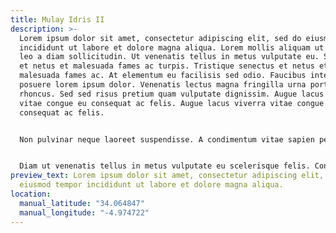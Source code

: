 ```yaml
---
title: Mulay Idris II
description: >-
  Lorem ipsum dolor sit amet, consectetur adipiscing elit, sed do eiusmod tempor
  incididunt ut labore et dolore magna aliqua. Lorem mollis aliquam ut porttitor
  leo a diam sollicitudin. Ut venenatis tellus in metus vulputate eu. Senectus
  et netus et malesuada fames ac turpis. Tristique senectus et netus et
  malesuada fames ac. At elementum eu facilisis sed odio. Faucibus interdum
  posuere lorem ipsum dolor. Venenatis lectus magna fringilla urna porttitor
  rhoncus. Sed sed risus pretium quam vulputate dignissim. Augue lacus viverra
  vitae congue eu consequat ac felis. Augue lacus viverra vitae congue eu
  consequat ac felis.


  Non pulvinar neque laoreet suspendisse. A condimentum vitae sapien pellentesque habitant. Odio aenean sed adipiscing diam. Velit dignissim sodales ut eu sem integer. Dui id ornare arcu odio. Id eu nisl nunc mi ipsum faucibus vitae aliquet nec. Enim neque volutpat ac tincidunt. A diam sollicitudin tempor id eu nisl nunc mi. Sed viverra tellus in hac. Id donec ultrices tincidunt arcu non. Dictum sit amet justo donec enim diam vulputate ut pharetra. Vel eros donec ac odio tempor orci dapibus ultrices. Senectus et netus et malesuada fames ac. Tincidunt arcu non sodales neque sodales.


  Diam ut venenatis tellus in metus vulputate eu scelerisque felis. Consectetur a erat nam at lectus urna duis convallis. Proin fermentum leo vel orci porta non. Facilisi nullam vehicula ipsum a arcu cursus. Orci sagittis eu volutpat odio facilisis. Egestas dui id ornare arcu odio ut sem nulla pharetra. Felis bibendum ut tristique et. Adipiscing elit duis tristique sollicitudin nibh. Vitae purus faucibus ornare suspendisse sed nisi lacus sed viverra. Convallis a cras semper auctor. Arcu non sodales neque sodales ut. Duis at consectetur lorem donec. Massa vitae tortor condimentum lacinia quis. Scelerisque eu ultrices vitae auctor. Tellus cras adipiscing enim eu turpis egestas pretium. Rhoncus est pellentesque elit ullamcorper dignissim cras tincidunt lobortis feugiat. Eget nunc scelerisque viverra mauris in aliquam. Proin fermentum leo vel orci porta non.
preview_text: Lorem ipsum dolor sit amet, consectetur adipiscing elit, sed do
  eiusmod tempor incididunt ut labore et dolore magna aliqua.
location:
  manual_latitude: "34.064847"
  manual_longitude: "-4.974722"
---
```

